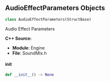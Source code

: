 ## AudioEffectParameters Objects

```python
class AudioEffectParameters(StructBase)
```

Audio Effect Parameters

**C++ Source:**

- **Module**: Engine
- **File**: SoundMix.h

<a id="unreal.AudioEffectParameters.__init__"></a>

#### __init__

```python
def __init__() -> None
```

<a id="unreal.AudioEQEffect"></a>